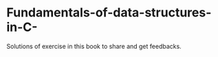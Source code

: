 # Fundamentals-of-data-structures-in-C-
Solutions of exercise in this book to share and get feedbacks.
